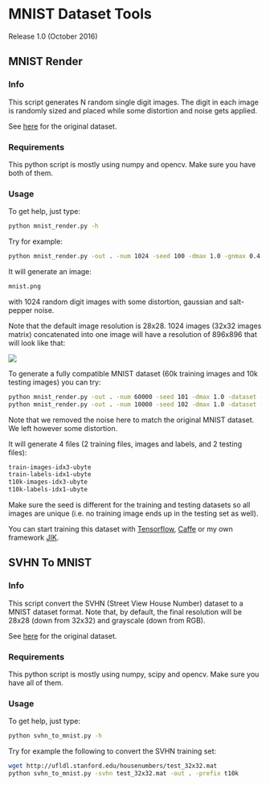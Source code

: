 # MNIST Dataset Tools

Release 1.0 (October 2016)

## MNIST Render

### Info

This script generates N random single digit images.
The digit in each image is randomly sized and placed while some distortion and
noise gets applied.

See <a href="http://yann.lecun.com/exdb/mnist" target="_blank">here</a> for
the original dataset.

### Requirements

This python script is mostly using numpy and opencv.
Make sure you have both of them.

### Usage

To get help, just type:
```sh
python mnist_render.py -h
```

Try for example:
```sh
python mnist_render.py -out . -num 1024 -seed 100 -dmax 1.0 -gnmax 0.4 -spnmax 0.1 -concat
```

It will generate an image:
```sh
mnist.png
```
with 1024 random digit images with some distortion, gaussian and salt-pepper
noise.

Note that the default image resolution is 28x28.
1024 images (32x32 images matrix) concatenated into one image will have a
resolution of 896x896 that will look like that:

![](https://raw.githubusercontent.com/oliviersoares/mnist_render/master/mnist.png)

To generate a fully compatible MNIST dataset (60k training images and 10k
testing images) you can try:
```sh
python mnist_render.py -out . -num 60000 -seed 101 -dmax 1.0 -dataset -prefix train
python mnist_render.py -out . -num 10000 -seed 102 -dmax 1.0 -dataset -prefix t10k
```

Note that we removed the noise here to match the original MNIST dataset.
We left however some distortion.

It will generate 4 files (2 training files, images and labels, and 2 testing
files):
```sh
train-images-idx3-ubyte
train-labels-idx1-ubyte
t10k-images-idx3-ubyte
t10k-labels-idx1-ubyte
```

Make sure the seed is different for the training and testing datasets so all
images are unique (i.e. no training image ends up in the testing set as well).

You can start training this dataset with
<a href="https://www.tensorflow.org" target="_blank">Tensorflow</a>,
<a href="http://caffe.berkeleyvision.org" target="_blank">Caffe</a>
or my own framework
<a href="https://github.com/oliviersoares/jik" target="_blank">JIK</a>.

## SVHN To MNIST


### Info

This script convert the SVHN (Street View House Number) dataset to a MNIST
dataset format.
Note that, by default, the final resolution will be 28x28 (down from 32x32)
and grayscale (down from RGB).

See <a href="http://ufldl.stanford.edu/housenumbers" target="_blank">here</a>
for the original dataset.

### Requirements

This python script is mostly using numpy, scipy and opencv.
Make sure you have all of them.

### Usage

To get help, just type:
```sh
python svhn_to_mnist.py -h
```

Try for example the following to convert the SVHN training set:
```sh
wget http://ufldl.stanford.edu/housenumbers/test_32x32.mat
python svhn_to_mnist.py -svhn test_32x32.mat -out . -prefix t10k
```
